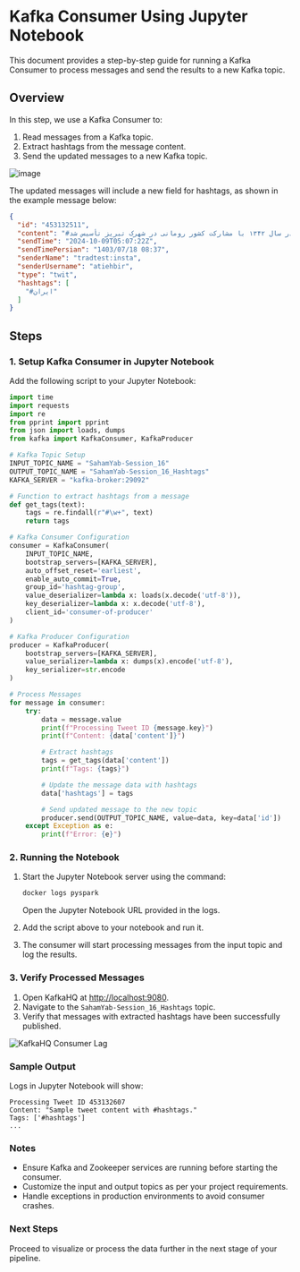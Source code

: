 
# Kafka Consumer Using Jupyter Notebook

This document provides a step-by-step guide for running a Kafka Consumer to process messages and send the results to a new Kafka topic.

## Overview

In this step, we use a Kafka Consumer to:

1. Read messages from a Kafka topic.
2. Extract hashtags from the message content.
3. Send the updated messages to a new Kafka topic.

![image](https://github.com/user-attachments/assets/b4727a99-aa27-4892-92cc-7b7c5e2bd15f)

The updated messages will include a new field for hashtags, as shown in the example message below:

```json
{
  "id": "453132511",
  "content": "#ایران سازی! در سال ۱۳۴۲ با مشارکت کشور رومانی در شهرک تبریز تأسیس شد.",
  "sendTime": "2024-10-09T05:07:22Z",
  "sendTimePersian": "1403/07/18 08:37",
  "senderName": "tradtest:insta",
  "senderUsername": "atiehbir",
  "type": "twit",
  "hashtags": [
    "#ایران"
  ]
}
```

## Steps

### 1. Setup Kafka Consumer in Jupyter Notebook

Add the following script to your Jupyter Notebook:

```python
import time
import requests
import re
from pprint import pprint
from json import loads, dumps
from kafka import KafkaConsumer, KafkaProducer

# Kafka Topic Setup
INPUT_TOPIC_NAME = "SahamYab-Session_16"
OUTPUT_TOPIC_NAME = "SahamYab-Session_16_Hashtags"
KAFKA_SERVER = "kafka-broker:29092"

# Function to extract hashtags from a message
def get_tags(text):
    tags = re.findall(r"#\w+", text)
    return tags

# Kafka Consumer Configuration
consumer = KafkaConsumer(
    INPUT_TOPIC_NAME,
    bootstrap_servers=[KAFKA_SERVER],
    auto_offset_reset='earliest',
    enable_auto_commit=True,
    group_id='hashtag-group',
    value_deserializer=lambda x: loads(x.decode('utf-8')),
    key_deserializer=lambda x: x.decode('utf-8'),
    client_id='consumer-of-producer'
)

# Kafka Producer Configuration
producer = KafkaProducer(
    bootstrap_servers=[KAFKA_SERVER],
    value_serializer=lambda x: dumps(x).encode('utf-8'),
    key_serializer=str.encode
)

# Process Messages
for message in consumer:
    try:
        data = message.value
        print(f"Processing Tweet ID {message.key}")
        print(f"Content: {data['content']}")

        # Extract hashtags
        tags = get_tags(data['content'])
        print(f"Tags: {tags}")

        # Update the message data with hashtags
        data['hashtags'] = tags

        # Send updated message to the new topic
        producer.send(OUTPUT_TOPIC_NAME, value=data, key=data['id'])
    except Exception as e:
        print(f"Error: {e}")

```

### 2. Running the Notebook

1. Start the Jupyter Notebook server using the command:
   ```bash
   docker logs pyspark
   ```
   Open the Jupyter Notebook URL provided in the logs.

2. Add the script above to your notebook and run it.
3. The consumer will start processing messages from the input topic and log the results.

### 3. Verify Processed Messages

1. Open KafkaHQ at [http://localhost:9080](http://localhost:9080).
2. Navigate to the `SahamYab-Session_16_Hashtags` topic.
3. Verify that messages with extracted hashtags have been successfully published.

![KafkaHQ Consumer Lag](sandbox:/mnt/data/image.png)

### Sample Output

Logs in Jupyter Notebook will show:
```plaintext
Processing Tweet ID 453132607
Content: "Sample tweet content with #hashtags."
Tags: ['#hashtags']
...
```

### Notes

- Ensure Kafka and Zookeeper services are running before starting the consumer.
- Customize the input and output topics as per your project requirements.
- Handle exceptions in production environments to avoid consumer crashes.

### Next Steps

Proceed to visualize or process the data further in the next stage of your pipeline.
